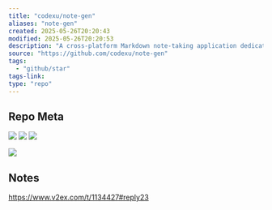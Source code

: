 ```yaml
---
title: "codexu/note-gen"
aliases: "note-gen"
created: 2025-05-26T20:20:43
modified: 2025-05-26T20:20:53
description: "A cross-platform Markdown note-taking application dedicated to using AI to bridge recording and writing, organizing fragmented knowledge into a readable note."
source: "https://github.com/codexu/note-gen"
tags:
  - "github/star"
tags-link:
type: "repo"
---
```


## Repo Meta

![](https://img.shields.io/github/stars/codexu/note-gen?style=for-the-badge&label=stars) ![](https://img.shields.io/github/repo-size/codexu/note-gen?style=for-the-badge&label=size) ![](https://img.shields.io/github/created-at/codexu/note-gen?style=for-the-badge&label=since)

[![](https://github-readme-stats.vercel.app/api/pin/?username=codexu&repo=note-gen&bg_color=00000000)](https://github.com/codexu/note-gen)

## Notes

https://www.v2ex.com/t/1134427#reply23
